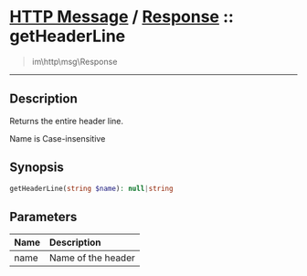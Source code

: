 # [HTTP Message](http.md) / [Response](http-Response.md) :: getHeaderLine
 > im\http\msg\Response
____

## Description
Returns the entire header line.

Name is Case-insensitive

## Synopsis
```php
getHeaderLine(string $name): null|string
```

## Parameters
| Name | Description |
| :--- | :---------- |
| name | Name of the header |
